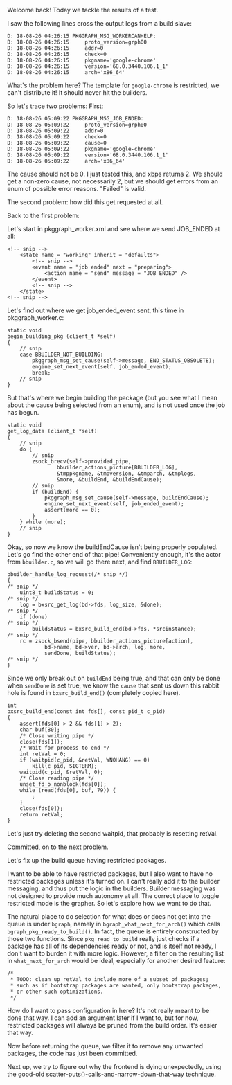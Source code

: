 Welcome back! Today we tackle the results of a test.

I saw the following lines cross the output logs from a build slave:

```
D: 18-08-26 04:26:15 PKGGRAPH_MSG_WORKERCANHELP:
D: 18-08-26 04:26:15     proto_version=grph00
D: 18-08-26 04:26:15     addr=0
D: 18-08-26 04:26:15     check=0
D: 18-08-26 04:26:15     pkgname='google-chrome'
D: 18-08-26 04:26:15     version='68.0.3440.106.1_1'
D: 18-08-26 04:26:15     arch='x86_64'
```

What's the problem here? The template for `google-chrome` is restricted, we
can't distribute it! It should never hit the builders.

So let's trace two problems:
First:

```
D: 18-08-26 05:09:22 PKGGRAPH_MSG_JOB_ENDED:
D: 18-08-26 05:09:22     proto_version=grph00
D: 18-08-26 05:09:22     addr=0
D: 18-08-26 05:09:22     check=0
D: 18-08-26 05:09:22     cause=0
D: 18-08-26 05:09:22     pkgname='google-chrome'
D: 18-08-26 05:09:22     version='68.0.3440.106.1_1'
D: 18-08-26 05:09:22     arch='x86_64'
```

The cause should not be 0. I just tested this, and xbps returns 2. We should
get a non-zero cause, not necessarily 2, but we should get errors from an enum
of possible error reasons. "Failed" is valid.

The second problem: how did this get requested at all.

Back to the first problem:

Let's start in pkggraph_worker.xml and see where we send JOB_ENDED at all:

```
<!-- snip -->
	<state name = "working" inherit = "defaults">
		<!-- snip -->
		<event name = "job ended" next = "preparing">
			<action name = "send" message = "JOB ENDED" />
		</event>
		<!-- snip -->
	</state>
<!-- snip -->
```

Let's find out where we get job_ended_event sent, this time in
pkggraph_worker.c:

```
static void
begin_building_pkg (client_t *self)
{
	// snip
	case BBUILDER_NOT_BUILDING:
		pkggraph_msg_set_cause(self->message, END_STATUS_OBSOLETE);
		engine_set_next_event(self, job_ended_event);
		break;
	// snip
}
```

But that's where we begin building the package (but you see what I mean about
the cause being selected from an enum), and is not used once the job has begun.

```
static void
get_log_data (client_t *self)
{
	// snip
	do {
		// snip
		zsock_brecv(self->provided_pipe,
				bbuilder_actions_picture[BBUILDER_LOG],
				&tmppkgname, &tmpversion, &tmparch, &tmplogs,
				&more, &buildEnd, &buildEndCause);
		// snip
		if (buildEnd) {
			pkggraph_msg_set_cause(self->message, buildEndCause);
			engine_set_next_event(self, job_ended_event);
			assert(more == 0);
		}
	} while (more);
	// snip
}
```

Okay, so now we know the buildEndCause isn't being properly populated. Let's go
find the other end of that pipe! Conveniently enough, it's the actor from
`bbuilder.c`, so we will go there next, and find `BBUILDER_LOG`:

```
bbuilder_handle_log_request(/* snip */)
{
/* snip */
	uint8_t buildStatus = 0;
/* snip */
	log = bxsrc_get_log(bd->fds, log_size, &done);
/* snip */
	if (done)
/* snip */
		buildStatus = bxsrc_build_end(bd->fds, *srcinstance);
/* snip */
	rc = zsock_bsend(pipe, bbuilder_actions_picture[action],
			bd->name, bd->ver, bd->arch, log, more,
			sendDone, buildStatus);
/* snip */
}
```

Since we only break out on `buildEnd` being true, and that can only be done
when `sendDone` is set true, we know the `cause` that sent us down this rabbit
hole is found in `bxsrc_build_end()` (completely copied here).

```
int
bxsrc_build_end(const int fds[], const pid_t c_pid)
{
	assert(fds[0] > 2 && fds[1] > 2);
	char buf[80];
	/* Close writing pipe */
	close(fds[1]);
	/* Wait for process to end */
	int retVal = 0;
	if (waitpid(c_pid, &retVal, WNOHANG) == 0)
		kill(c_pid, SIGTERM);
	waitpid(c_pid, &retVal, 0);
	/* Close reading pipe */
	unset_fd_o_nonblock(fds[0]);
	while (read(fds[0], buf, 79)) {
		;
	}
	close(fds[0]);
	return retVal;
}
```

Let's just try deleting the second waitpid, that probably is resetting retVal.

Committed, on to the next problem.

Let's fix up the build queue having restricted packages.

I want to be able to have restricted packages, but I also want to have no
restricted packages unless it's turned on. I can't really add it to the builder
messaging, and thus put the logic in the builders. Builder messaging was not
designed to provide much autonomy at all. The correct place to toggle
restricted mode is the grapher. So let's explore how we want to do that.

The natural place to do selection for what does or does not get into the queue
is under `bgraph`, namely in `bgraph_what_next_for_arch()` which calls
`bgraph_pkg_ready_to_build()`. In fact, the queue is entirely constructed by
those two functions. Since `pkg_read_to_build` really just checks if a package
has all of its dependencies ready or not, and is itself not ready, I don't want
to burden it with more logic. However, a filter on the resulting list in
`what_next_for_arch` would be ideal, especially for another desired feature:

```
/*
 * TODO: clean up retVal to include more of a subset of packages;
 * such as if bootstrap packages are wanted, only bootstrap packages,
 * or other such optimizations.
 */
```

How do I want to pass configuration in here? It's not really meant to be done
that way. I can add an argument later if I want to, but for now, restricted
packages will always be pruned from the build order. It's easier that way.

Now before returning the queue, we filter it to remove any unwanted packages,
the code has just been committed.

Next up, we try to figure out why the frontend is dying unexpectedly, using the
good-old scatter-puts()-calls-and-narrow-down-that-way technique.
